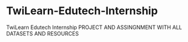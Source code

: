 # TwiLearn-Edutech-Internship
TwiLearn Edutech Internship
PROJECT AND ASSINGNMENT WITH ALL DATASETS AND RESOURCES 
